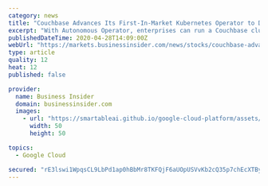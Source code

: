 ```yaml
---
category: news
title: "Couchbase Advances Its First-In-Market Kubernetes Operator to Deliver a Cloud Native, Fully Autonomous Database Management Platform"
excerpt: "With Autonomous Operator, enterprises can run a Couchbase cluster on any cloud, including Red Hat OpenShift, Google Kubernetes Engine (GKE), Amazon Elastic Kubernetes ... a fully autonomous data management platform that greatly reduces the complexity of hundreds of data clusters, and the industry’s first cloud-native data platform.” --"
publishedDateTime: 2020-04-28T14:09:00Z
webUrl: "https://markets.businessinsider.com/news/stocks/couchbase-advances-its-first-in-market-kubernetes-operator-to-deliver-a-cloud-native-fully-autonomous-database-management-platform-1029139072"
type: article
quality: 12
heat: 12
published: false

provider:
  name: Business Insider
  domain: businessinsider.com
  images:
    - url: "https://smartableai.github.io/google-cloud-platform/assets/images/organizations/businessinsider.com-50x50.jpg"
      width: 50
      height: 50

topics:
  - Google Cloud

secured: "rE3lswi1WpqsCL9LbPd1ap0hBbMr8TKFQjF6aUOpUSVvKb2cQ35p7chEcXTByh6pSlWGXhoFjvng3eb4V9DXB8u7MOyIpGP/Km9kmCXudbCiOCV3nZdXKq8MJW8l7yPz5vvB7JDC3BOJ+MDKc5BLgfGBlSawKZg2Cq5A3+EmDnl1SubPfx1a0RwjNdx6mGZ5jcfh59TymflVTGUP1KatmjPryH9xX/piGy7oTaiDxT5Z8Gxikih6/FfGF9Kz1GhgwT5ZmuK1HtriKb13IwtNbp7mj++Kur7/TRR3inkJNg5+lhSTn1SA52651Z8+thFo;79L2Ds8d1Wp04jlBWX+dkA=="
---
```


